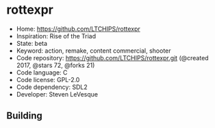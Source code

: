 # rottexpr

- Home: https://github.com/LTCHIPS/rottexpr
- Inspiration: Rise of the Triad
- State: beta
- Keyword: action, remake, content commercial, shooter
- Code repository: https://github.com/LTCHIPS/rottexpr.git (@created 2017, @stars 72, @forks 21)
- Code language: C
- Code license: GPL-2.0
- Code dependency: SDL2
- Developer: Steven LeVesque

## Building
